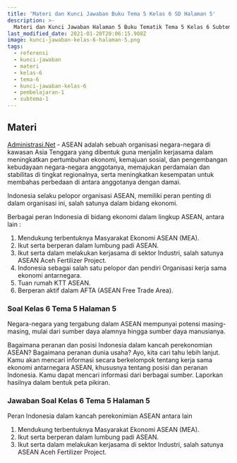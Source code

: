 ```yaml
---
title: 'Materi dan Kunci Jawaban Buku Tema 5 Kelas 6 SD Halaman 5'
description: >-
  Materi dan Kunci Jawaban Halaman 5 Buku Tematik Tema 5 Kelas 6 Subtema 1 Pembelajaran 1 Kurikulum 2013 Buku Revisi 2018.
last_modified_date: 2021-01-20T20:06:15.908Z
image: kunci-jawaban-kelas-6-halaman-5.png
tags:
  - referensi
  - kunci-jawaban
  - materi
  - kelas-6
  - tema-6
  - kunci-jawaban-kelas-6
  - pembelajaran-1
  - subtema-1
---
```


## Materi

[Administrasi.Net](https://administrasi.net "Administrasi.Net") - ASEAN adalah sebuah organisasi negara-negara di kawasan Asia Tenggara yang dibentuk guna menjalin kerjasama dalam meningkatkan pertumbuhan ekonomi, kemajuan sosial, dan pengembangan kebudayaan negara-negara anggotanya, memajukan perdamaian dan stabilitas di tingkat regionalnya, serta meningkatkan kesempatan untuk membahas perbedaan di antara anggotanya dengan damai.  

Indonesia selaku pelopor organisasi ASEAN, memiliki peran penting di dalam organisasi ini, salah satunya dalam bidang ekonomi.

Berbagai peran Indonesia di bidang ekonomi dalam lingkup ASEAN, antara lain :  
1. Mendukung terbentuknya Masyarakat Ekonomi ASEAN (MEA).
2. Ikut serta berperan dalam lumbung padi ASEAN.
3. Ikut serta dalam melakukan kerjasama di sektor Industri, salah satunya ASEAN Aceh Fertilizer Project.
4. Indonesia sebagai salah satu pelopor dan pendiri Organisasi kerja sama ekonomi antarnegara.
5. Tuan rumah KTT ASEAN.
6. Berperan aktif dalam AFTA (ASEAN Free Trade Area).

### Soal Kelas 6 Tema 5 Halaman 5

Negara-negara yang tergabung dalam ASEAN mempunyai potensi masing-masing, mulai dari sumber daya alamnya hingga sumber daya manusianya.

Bagaimana peranan dan posisi Indonesia dalam kancah perekonomian ASEAN? Bagaimana peranan dunia usaha? Ayo, kita cari tahu lebih lanjut. Kamu akan mencari informasi secara berkelompok tentang kerja sama ekonomi antarnegara ASEAN, khususnya tentang posisi dan peranan Indonesia. Kamu dapat mencari informasi dari berbagai sumber. Laporkan hasilnya dalam
bentuk peta pikiran.

### Jawaban Soal Kelas 6 Tema 5 Halaman 5
Peran Indonesia dalam kancah perekonimian ASEAN antara lain
1. Mendukung terbentuknya Masyarakat Ekonomi ASEAN (MEA).
2. Ikut serta berperan dalam lumbung padi ASEAN.
3. Ikut serta dalam melakukan kerjasama di sektor Industri, salah satunya ASEAN Aceh Fertilizer Project.
